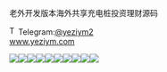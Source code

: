 老外开发版本海外共享充电桩投资理财源码<p dir="auto"><a target="_blank" rel="noopener noreferrer nofollow" href="https://camo.githubusercontent.com/d614d90677fbc2e34c7c62ebc68c82379d87a57c4beaf05af65fec7ba6b72e36/68747470733a2f2f63646e2d69636f6e732d706e672e666c617469636f6e2e636f6d2f3531322f323131312f323131313634362e706e67"><img src="https://camo.githubusercontent.com/d614d90677fbc2e34c7c62ebc68c82379d87a57c4beaf05af65fec7ba6b72e36/68747470733a2f2f63646e2d69636f6e732d706e672e666c617469636f6e2e636f6d2f3531322f323131312f323131313634362e706e67" alt="Telegram Icon" style="width: 16px; max-width: 100%;" data-canonical-src="https://cdn-icons-png.flaticon.com/512/2111/2111646.png"></a>Telegram:<a href="https://t.me/yeziym2" rel="nofollow">@yeziym2</a><br><a href="https://www.yeziym.com/">www.yeziym.com</a></p><img src="https://github.com/yeziym/6jZRbtiTc5/blob/main/l1ZHJ.png"><img src="https://github.com/yeziym/6jZRbtiTc5/blob/main/nygQ3.png"><img src="https://github.com/yeziym/6jZRbtiTc5/blob/main/QY8qJ.png"><img src="https://github.com/yeziym/6jZRbtiTc5/blob/main/3m03o.png"><img src="https://github.com/yeziym/6jZRbtiTc5/blob/main/aiCSX.png"><img src="https://github.com/yeziym/6jZRbtiTc5/blob/main/UvOfn.png"><img src="https://github.com/yeziym/6jZRbtiTc5/blob/main/GVCso.png"><img src="https://github.com/yeziym/6jZRbtiTc5/blob/main/jKew2.png"><img src="https://github.com/yeziym/6jZRbtiTc5/blob/main/RcNn2.png"><img src="https://github.com/yeziym/6jZRbtiTc5/blob/main/IcilW.png">